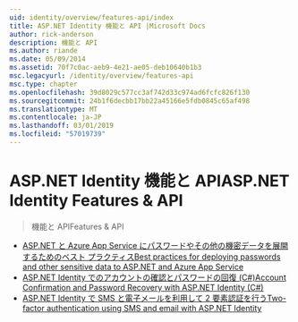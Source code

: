 ```yaml
---
uid: identity/overview/features-api/index
title: ASP.NET Identity 機能と API |Microsoft Docs
author: rick-anderson
description: 機能と API
ms.author: riande
ms.date: 05/09/2014
ms.assetid: 70f7c0ac-aeb9-4e21-ae05-deb10640b1b3
msc.legacyurl: /identity/overview/features-api
msc.type: chapter
ms.openlocfilehash: 39d8029c577cc3af742d33c974ad6fcfc826f130
ms.sourcegitcommit: 24b1f6decbb17bb22a45166e5fdb0845c65af498
ms.translationtype: MT
ms.contentlocale: ja-JP
ms.lasthandoff: 03/01/2019
ms.locfileid: "57019739"
---
```

<a name="aspnet-identity-features--api"></a><span data-ttu-id="717e2-103">ASP.NET Identity 機能と API</span><span class="sxs-lookup"><span data-stu-id="717e2-103">ASP.NET Identity Features & API</span></span>
====================
> <span data-ttu-id="717e2-104">機能と API</span><span class="sxs-lookup"><span data-stu-id="717e2-104">Features & API</span></span>


- [<span data-ttu-id="717e2-105">ASP.NET と Azure App Service にパスワードやその他の機密データを展開するためのベスト プラクティス</span><span class="sxs-lookup"><span data-stu-id="717e2-105">Best practices for deploying passwords and other sensitive data to ASP.NET and Azure App Service</span></span>](best-practices-for-deploying-passwords-and-other-sensitive-data-to-aspnet-and-azure.md)
- [<span data-ttu-id="717e2-106">ASP.NET Identity でのアカウントの確認とパスワードの回復 (C#)</span><span class="sxs-lookup"><span data-stu-id="717e2-106">Account Confirmation and Password Recovery with ASP.NET Identity (C#)</span></span>](account-confirmation-and-password-recovery-with-aspnet-identity.md)
- [<span data-ttu-id="717e2-107">ASP.NET Identity で SMS と電子メールを利用して 2 要素認証を行う</span><span class="sxs-lookup"><span data-stu-id="717e2-107">Two-factor authentication using SMS and email with ASP.NET Identity</span></span>](two-factor-authentication-using-sms-and-email-with-aspnet-identity.md)
